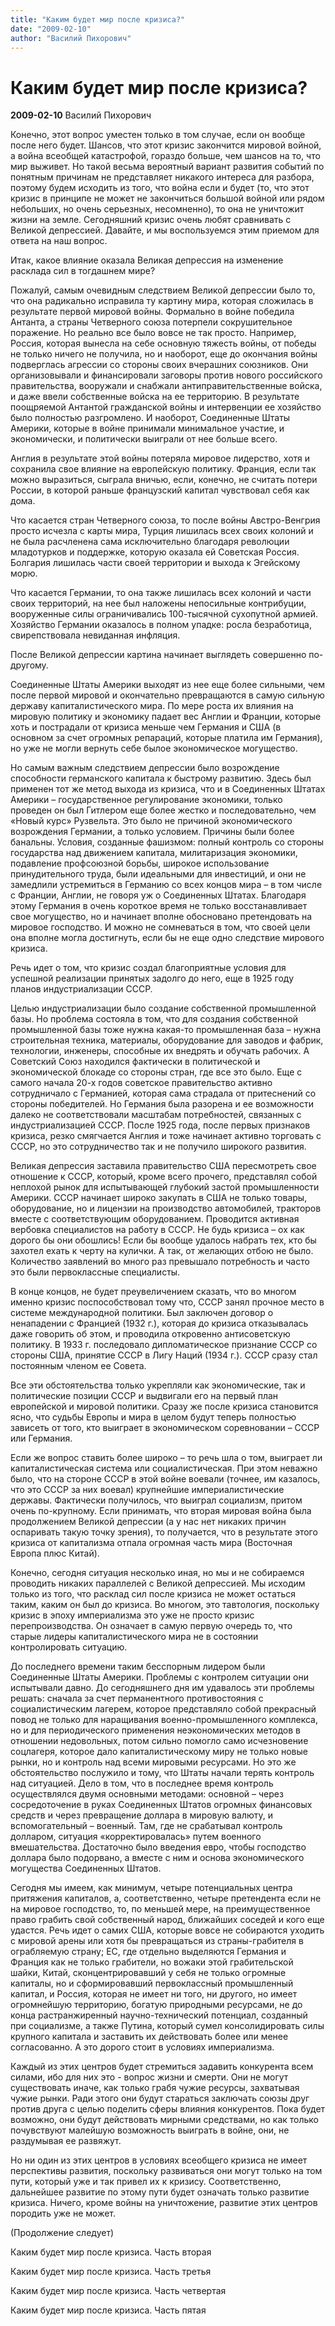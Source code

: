```yaml
---
title: "Каким будет мир после кризиса?"
date: "2009-02-10"
author: "Василий Пихорович"
---
```


# Каким будет мир после кризиса?

**2009-02-10** Василий Пихорович

Конечно, этот вопрос уместен только в том случае, если он вообще после него будет. Шансов, что этот кризис закончится мировой войной, а война всеобщей катастрофой, гораздо больше, чем шансов на то, что мир выживет. Но такой весьма вероятный вариант развития событий по понятным причинам не представляет никакого интереса для разбора, поэтому будем исходить из того, что война если и будет (то, что этот кризис в принципе не может не закончиться большой войной или рядом небольших, но очень серьезных, несомненно), то она не уничтожит жизни на земле. Сегодняшний кризис очень любят сравнивать с Великой депрессией. Давайте, и мы воспользуемся этим приемом для ответа на наш вопрос.

Итак, какое влияние оказала Великая депрессия на изменение расклада сил в тогдашнем мире?

Пожалуй, самым очевидным следствием Великой депрессии было то, что она радикально исправила ту картину мира, которая сложилась в результате первой мировой войны. Формально в войне победила Антанта, а страны Четверного союза потерпели сокрушительное поражение. Но реально все было вовсе не так просто. Например, Россия, которая вынесла на себе основную тяжесть войны, от победы не только ничего не получила, но и наоборот, еще до окончания войны подверглась агрессии со стороны своих вчерашних союзников. Они организовывали и финансировали заговоры против нового российского правительства, вооружали и снабжали антиправительственные войска, и даже ввели собственные войска на ее территорию. В результате поощряемой Антантой гражданской войны и интервенции ее хозяйство было полностью разгромлено. И наоборот, Соединенные Штаты Америки, которые в войне принимали минимальное участие, и экономически, и политически выиграли от нее больше всего.

Англия в результате этой войны потеряла мировое лидерство, хотя и сохранила свое влияние на европейскую политику. Франция, если так можно выразиться, сыграла вничью, если, конечно, не считать потери России, в которой раньше французский капитал чувствовал себя как дома.

Что касается стран Четверного союза, то после войны Австро-Венгрия просто исчезла с карты мира, Турция лишилась всех своих колоний и не была расчленена сама исключительно благодаря революции младотурков и поддержке, которую оказала ей Советская Россия. Болгария лишилась части своей территории и выхода к Эгейскому морю.

Что касается Германии, то она также лишилась всех колоний и части своих территорий, на нее был наложены непосильные контрибуции, вооруженные силы ограничивались 100-тысячной сухопутной армией. Хозяйство Германии оказалось в полном упадке: росла безработица, свирепствовала невиданная инфляция.

После Великой депрессии картина начинает выглядеть совершенно по-другому.

Соединенные Штаты Америки выходят из нее еще более сильными, чем после первой мировой и окончательно превращаются в самую сильную державу капиталистического мира. По мере роста их влияния на мировую политику и экономику падает вес Англии и Франции, которые хоть и пострадали от кризиса меньше чем Германия и США (в основном за счет огромных репараций, которые платила им Германия), но уже не могли вернуть себе былое экономическое могущество.

Но самым важным следствием депрессии было возрождение способности германского капитала к быстрому развитию. Здесь был применен тот же метод выхода из кризиса, что и в Соединенных Штатах Америки – государственное регулирование экономики, только проведен он был Гитлером еще более жестко и последовательно, чем «Новый курс» Рузвельта. Это было не причиной экономического возрождения Германии, а только условием. Причины были более банальны. Условия, созданные фашизмом: полный контроль со стороны государства над движением капитала, милитаризация экономики, подавление профсоюзной борьбы, широкое использование принудительного труда, были идеальными для инвестиций, и они не замедлили устремиться в Германию со всех концов мира – в том числе с Франции, Англии, не говоря уж о Соединенных Штатах. Благодаря этому Германия в очень короткое время не только восстанавливает свое могущество, но и начинает вполне обосновано претендовать на мировое господство. И можно не сомневаться в том, что своей цели она вполне могла достигнуть, если бы не еще одно следствие мирового кризиса.

Речь идет о том, что кризис создал благоприятные условия для успешной реализации принятых задолго до него, еще в 1925 году планов индустриализации СССР.

Целью индустриализации было создание собственной промышленной базы. Но проблема состояла в том, что для создания собственной промышленной базы тоже нужна какая-то промышленная база – нужна строительная техника, материалы, оборудование для заводов и фабрик, технологии, инженеры, способные их внедрять и обучать рабочих. А Советский Союз находился фактически в политической и экономической блокаде со стороны стран, где все это было. Еще с самого начала 20-х годов советское правительство активно сотрудничало с Германией, которая сама страдала от притеснений со стороны победителей. Но Германия была разорена и ее возможности далеко не соответствовали масштабам потребностей, связанных с индустриализацией СССР. После 1925 года, после первых признаков кризиса, резко смягчается Англия и тоже начинает активно торговать с СССР, но это сотрудничество так и не получило широкого развития.

Великая депрессия заставила правительство США пересмотреть свое отношение к СССР, который, кроме всего прочего, представлял собой неплохой рынок для испытывающей глубокий застой промышленности Америки. СССР начинает широко закупать в США не только товары, оборудование, но и лицензии на производство автомобилей, тракторов вместе с соответствующим оборудованием. Проводится активная вербовка специалистов на работу в СССР. Не будь кризиса – ох как дорого бы они обошлись! Если бы вообще удалось набрать тех, кто бы захотел ехать к черту на кулички. А так, от желающих отбою не было. Количество заявлений во много раз превышало потребность и часто это были первоклассные специалисты.

В конце концов, не будет преувеличением сказать, что во многом именно кризис поспособствовал тому что, СССР занял прочное место в системе международной политики. Был заключен договор о ненападении с Францией (1932 г.), которая до кризиса отказывалась даже говорить об этом, и проводила откровенно антисоветскую политику. В 1933 г. последовало дипломатическое признание СССР со стороны США, принятие СССР в Лигу Наций (1934 г.). СССР сразу стал постоянным членом ее Совета.

Все эти обстоятельства только укрепляли как экономические, так и политические позиции СССР и выдвигали его на первый план европейской и мировой политики. Сразу же после кризиса становится ясно, что судьбы Европы и мира в целом будут теперь полностью зависеть от того, кто выиграет в экономическом соревновании – СССР или Германия.

Если же вопрос ставить более широко – то речь шла о том, выиграет ли капиталистическая система или социалистическая. При этом неважно было, что на стороне СССР в этой войне воевали (точнее, им казалось, что это СССР за них воевал) крупнейшие империалистические державы. Фактически получилось, что выиграл социализм, притом очень по-крупному. Если принимать, что вторая мировая война была продолжением Великой депрессии (а у нас нет никаких причин оспаривать такую точку зрения), то получается, что в результате этого кризиса от капитализма отпала огромная часть мира (Восточная Европа плюс Китай).

Конечно, сегодня ситуация несколько иная, но мы и не собираемся проводить никаких параллелей с Великой депрессией. Мы исходим только из того, что расклад сил после кризиса не может остаться таким, каким он был до кризиса. Во многом, это тавтология, поскольку кризис в эпоху империализма это уже не просто кризис перепроизводства. Он означает в самую первую очередь то, что старые лидеры капиталистического мира не в состоянии контролировать ситуацию.

До последнего времени таким бесспорным лидером были Соединенные Штаты Америки. Проблемы с контролем ситуации они испытывали давно. До сегодняшнего дня им удавалось эти проблемы решать: сначала за счет перманентного противостояния с социалистическим лагерем, которое представляло собой прекрасный повод не только для наращивания военно-промышленного комплекса, но и для периодического применения неэкономических методов в отношении недовольных, потом сильно помогло само исчезновение соцлагеря, которое дало капиталистическому миру не только новые рынки, но и контроль над всеми мировыми ресурсами. Но это же обстоятельство послужило и тому, что Штаты начали терять контроль над ситуацией. Дело в том, что в последнее время контроль осуществлялся двумя основными методами: основной – через сосредоточение в руках Соединенных Штатов огромных финансовых средств и через превращение доллара в мировую валюту, и вспомогательный – военный. Там, где не срабатывал контроль долларом, ситуация «корректировалась» путем военного вмешательства. Достаточно было введения евро, чтобы господство доллара было подорвано, а вместе с ним и основа экономического могущества Соединенных Штатов.

Сегодня мы имеем, как минимум, четыре потенциальных центра притяжения капиталов, а, соответственно, четыре претендента если не на мировое господство, то, по меньшей мере, на преимущественное право грабить свой собственный народ, ближайших соседей и кого еще удастся. Речь идет о самих США, которые вовсе не собираются уходить с мировой арены или хотя бы превращаться из страны-грабителя в ограбляемую страну; ЕС, где отдельно выделяются Германия и Франция как не только грабители, но вожаки этой грабительской шайки, Китай, сконцентрировавший у себя не только огромные капиталы, но и сформировавший первоклассный промышленный капитал, и Россия, которая не имеет ни того, ни другого, но имеет огромнейшую территорию, богатую природными ресурсами, не до конца растранжиренный научно-технический потенциал, созданный при социализме, а также Путина, который сумел консолидировать силы крупного капитала и заставить их действовать более или менее согласованно. А это дорого стоит в условиях империализма.

Каждый из этих центров будет стремиться задавить конкурента всем силами, ибо для них это - вопрос жизни и смерти. Они не могут существовать иначе, как только грабя чужие ресурсы, захватывая чужие рынки. Ради этого они будут стараться заключать союзы друг против друга с целью поделить сферы влияния конкурентов. Пока будет возможно, они будут действовать мирными средствами, но как только почувствуют малейшую возможность выиграть в войне, они, не раздумывая ее развяжут.

Но ни один из этих центров в условиях всеобщего кризиса не имеет перспективы развития, поскольку развиваться они могут только на том пути, который уже и так привел их к кризису. Соответственно, дальнейшее развитие по этому пути будет означать только развитие кризиса. Ничего, кроме войны на уничтожение, развитие этих центров породить уже не может.

 

(Продолжение следует)

Каким будет мир после кризиса. Часть вторая

Каким будет мир после кризиса. Часть третья

Каким будет мир после кризиса. Часть четвертая

Каким будет мир после кризиса. Часть пятая